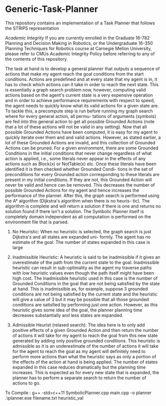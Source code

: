 # Generic-Task-Planner
This repository contains an implementation of a Task Planner that follows the STRIPS representation

*Academic Integrity*
If you are currently enrolled in the Graduate 16-782 Planning and Decision Making in Robotics, or the Undergraduate 16-350 Planning Techniques for Robotics course at Carnegie Mellon University, please refer to CMUs Academic Integrity Policy before referring to any of the contents of this repository.

The task at hand is to develop a general planner that outputs a sequence of actions that make my agent reach the
goal conditions from the start conditions. Actions are predefined and at every state that my agent is in, it has to
check which actions can it take in order to reach the next state. This is essentially a graph search problem now,
however, computing valid actions based on the agent's current state is a very expensive operation and in order to
achieve performance requirements with respect to speed, the agent needs to quickly know what its valid actions for
a given state are.
To tackle this, a precompute step is run before running my graph search where for every general action, all permu-
tations of arguments (symbols) are fed into this general action to get all possible Grounded Actions (note that a lot
of these actions will not be valid in any setting). Now that all possible Grounded Actions have been computed, it is
easy for my agent to quickly iterate over them and and valid actions.
However, as stated earlier, a lot of these Grounded Actions are invalid, and this collection of Grounded Actions
can be pruned. For a given environment, there are some Grounded Conditions in the initial conditions that never
change regardless of what action is applied, i.e., some literals never appear in the effects of any actions such as
Block(x) or NotTable(x) etc. Once these literals have been identified it is then checked whether Grounded Condi-
tions in the set of preconditions for every Grounded action corresponding to these literals are present in my initial
conditions. If they are not, this Grounded Action will never be valid and hence can be removed. This decreases the
number of possible Grounded Actions for my agent and hence increases the performance of the planner.
After this, the graph search is performed using the A* algorithm (Dijkstra's algorithm when there is no heuris-
tic). The algorithm is complete and will return a solution if there is one and returns no solution found if there isn't
a solution. The Symbolic Planner itself is completely domain independent as all computation is performed on the
environment file that is parsed.

1) No Heuristic: When no heuristic is selected, the graph search is just Dijkstra's and all states are expanded uni-
formly. The agent has no estimate of the goal. The number of states expanded in this case is large

2) Inadmissible Heuristic: A heuristic is said to be inadmissible if it gives an overestimate of the path from the
current state to the goal. Inadmissible heuristic can result in sub-optimality as the agent my traverse paths with low
heuristic values even though the path itself might have been high cost. The inadmissible heuristic used in this case is
the number of Grounded Conditions in the goal that are not being satisfied by the state at hand. This is inadmissible
as, for example, suppose 3 grounded conditions are not being satisfied by the current state and the heuristic will give
a value of 3 but it may be possible that all those grounded conditions are satisfied by performing just one action.
However, as this heuristic gives some idea of the goal, the planner planning time decreases substantially and less
states are expanded.

3) Admissible Heurist (relaxed search): The idea here is to only add positive effects of a given Grounded Action
and then return the number of actions it will take for my agent to reach the goal from this new state generated by
adding only positive grounded conditions. This heuristic is admissible as it is an underestimate of the number of
actions it will take for the agent to reach the goal as my agent will definitely need to perform more actions than what the heuristic says as only a portion of the effects of the action at hand is being applied. The number of states
expanded in this case reduces dramatically but the planning time increases. This is expected as for every new state
that is expanded, the planner has to perform a separate search to return the number of actions to go.

To Compile : 
g++ -std=c++11  SymbolicPlanner.cpp main.cpp -o planner
.\planner.exe filename.txt heuristic_val

